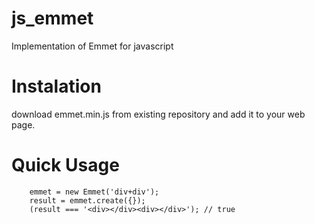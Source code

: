 # js_emmet
Implementation of Emmet for javascript

# Instalation

download emmet.min.js from existing repository and add it to your web page.

# Quick Usage

```
    emmet = new Emmet('div+div');
    result = emmet.create({});
    (result === '<div></div><div></div>'); // true
```

